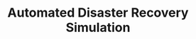 ---
title: "Automated Disaster Recovery Simulation"
layout: page
permalink: /10-automated-dr-sim/
---